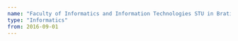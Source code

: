 ```yaml
---
name: "Faculty of Informatics and Information Technologies STU in Bratislava"
type: "Informatics"
from: 2016-09-01
---
```

